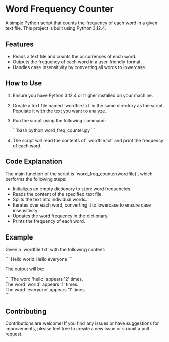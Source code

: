 # Word Frequency Counter

A simple Python script that counts the frequency of each word in a given text file. This project is built using Python 3.12.4.

## Features

- Reads a text file and counts the occurrences of each word.
- Outputs the frequency of each word in a user-friendly format.
- Handles case insensitivity by converting all words to lowercase.

## How to Use

1. Ensure you have Python 3.12.4 or higher installed on your machine.
2. Create a text file named \`wordfile.txt\` in the same directory as the script. Populate it with the text you want to analyze.
3. Run the script using the following command:

   \`\`\`bash
   python word_freq_counter.py
   \`\`\`

4. The script will read the contents of \`wordfile.txt\` and print the frequency of each word.

## Code Explanation

The main function of the script is \`word_freq_counter(wordfile)\`, which performs the following steps:

- Initializes an empty dictionary to store word frequencies.
- Reads the content of the specified text file.
- Splits the text into individual words.
- Iterates over each word, converting it to lowercase to ensure case insensitivity.
- Updates the word frequency in the dictionary.
- Prints the frequency of each word.

## Example

Given a \`wordfile.txt\` with the following content:

\`\`\`
Hello world
Hello everyone
\`\`\`

The output will be:

\`\`\`
The word 'hello' appears '2' times.  
The word 'world' appears '1' times.  
The word 'everyone' appears '1' times.  
\`\`\`

## Contributing

Contributions are welcome! If you find any issues or have suggestions for improvements, please feel free to create a new issue or submit a pull request.
